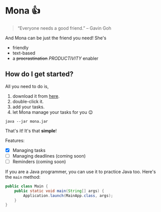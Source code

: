 # Mona 👍
> “Everyone needs a good friend.” – Gavin Goh

And Mona can be just the friend you need! She's

- friendly
- text-based
- a ~~procrastination~~ *PRODUCTIVITY* enabler


## How do I get started?
All you need to do is,
1. download it from [here](https://github.com/gavingoh99/ip/releases/tag/A-Jar).
1. double-click it.
1. add your tasks.
1. let Mona manage your tasks for you 😉
```
java --jar mona.jar
```
That's it! It's that **simple**!

Features:

- [x] Managing tasks
- [ ] Managing deadlines (coming soon)
- [ ] Reminders (coming soon)

If you are a Java programmer, you can use it to practice Java too. Here's the `main` method:
```java
public class Main {
    public static void main(String[] args) {
        Application.launch(MainApp.class, args);
    }
}
```